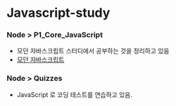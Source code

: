 # Javascript-study

### Node > P1_Core_JavaScript
- 모던 자바스크립트 스터디에서 공부하는 것을 정리하고 있음
- [모던 자바스크립트](https://ko.javascript.info)

### Node > Quizzes
- JavaScript 로 코딩 테스트를 연습하고 있음.
